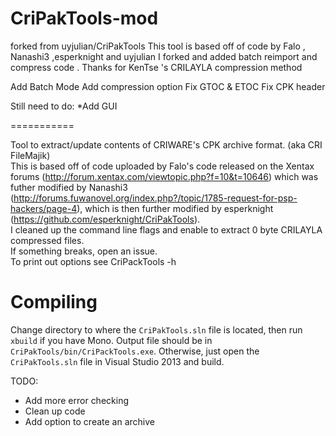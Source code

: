 CriPakTools-mod
===========
forked from uyjulian/CriPakTools
This tool is based off of code by Falo , Nanashi3 ,esperknight and uyjulian
I forked and added batch reimport and compress code .
Thanks for KenTse 's CRILAYLA compression method

Add Batch Mode
Add compression option
Fix GTOC & ETOC
Fix CPK header

Still need to do:
*Add GUI



===========

Tool to extract/update contents of CRIWARE's CPK archive format. (aka CRI FileMajik)  
This is based off of code uploaded by Falo's code released on the Xentax forums (http://forum.xentax.com/viewtopic.php?f=10&t=10646) which was futher modified by Nanashi3 (http://forums.fuwanovel.org/index.php?/topic/1785-request-for-psp-hackers/page-4), which is then further modified by esperknight (https://github.com/esperknight/CriPakTools).  
I cleaned up the command line flags and enable to extract 0 byte CRILAYLA compressed files.  
If something breaks, open an issue.  
To print out options see CriPackTools -h  

Compiling
=========
Change directory to where the `CriPakTools.sln` file is located, then run `xbuild` if you have Mono. Output file should be in `CriPakTools/bin/CriPackTools.exe`. Otherwise, just open the `CriPakTools.sln` file in Visual Studio 2013 and build.

TODO:
* Add more error checking
* Clean up code
* Add option to create an archive


